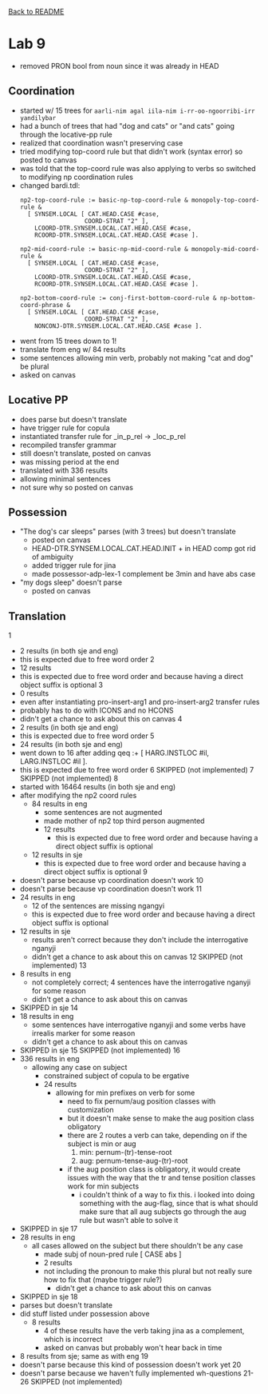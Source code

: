 [Back to README](/README.md)
# Lab 9

- removed PRON bool from noun since it was already in HEAD

## Coordination
- started w/ 15 trees for `aarli-nim agal iila-nim i-rr-oo-ngoorribi-irr yandilybar`
- had a bunch of trees that had "dog and cats" or "and cats" going through the locative-pp rule
- realized that coordination wasn't preserving case
- tried modifying top-coord rule but that didn't work (syntax error) so posted to canvas
- was told that the top-coord rule was also applying to verbs so switched to modifying np coordination rules
- changed bardi.tdl:
  ```
  np2-top-coord-rule := basic-np-top-coord-rule & monopoly-top-coord-rule &
    [ SYNSEM.LOCAL [ CAT.HEAD.CASE #case,
                    COORD-STRAT "2" ],
      LCOORD-DTR.SYNSEM.LOCAL.CAT.HEAD.CASE #case,
      RCOORD-DTR.SYNSEM.LOCAL.CAT.HEAD.CASE #case ].

  np2-mid-coord-rule := basic-np-mid-coord-rule & monopoly-mid-coord-rule &
    [ SYNSEM.LOCAL [ CAT.HEAD.CASE #case,
                    COORD-STRAT "2" ],
      LCOORD-DTR.SYNSEM.LOCAL.CAT.HEAD.CASE #case,
      RCOORD-DTR.SYNSEM.LOCAL.CAT.HEAD.CASE #case ].

  np2-bottom-coord-rule := conj-first-bottom-coord-rule & np-bottom-coord-phrase &
    [ SYNSEM.LOCAL [ CAT.HEAD.CASE #case,
                    COORD-STRAT "2" ],
      NONCONJ-DTR.SYNSEM.LOCAL.CAT.HEAD.CASE #case ].
  ```
- went from 15 trees down to 1!
- translate from eng w/ 84 results
- some sentences allowing min verb, probably not making "cat and dog" be plural
- asked on canvas

## Locative PP
- does parse but doesn't translate
- have trigger rule for copula
- instantiated transfer rule for _in_p_rel -> _loc_p_rel
- recompiled transfer grammar
- still doesn't translate, posted on canvas
- was missing period at the end
- translated with 336 results
- allowing minimal sentences
- not sure why so posted on canvas

## Possession
- "The dog's car sleeps" parses (with 3 trees) but doesn't translate
  - posted on canvas
  -  HEAD-DTR.SYNSEM.LOCAL.CAT.HEAD.INIT +  in HEAD comp got rid of ambiguity
  - added trigger rule for jina
  - made possessor-adp-lex-1 complement be 3min and have abs case
- "my dogs sleep" doesn't parse
  - posted on canvas

## Translation
1
  - 2 results (in both sje and eng)
  - this is expected due to free word order
2
  - 12 results
  - this is expected due to free word order and because having a direct object suffix is optional
3
  - 0 results
  - even after instantiating pro-insert-arg1 and pro-insert-arg2 transfer rules
  - probably has to do with ICONS and no HCONS
  - didn't get a chance to ask about this on canvas
4
  - 2 results (in both sje and eng)
  - this is expected due to free word order
5
  - 24 results (in both sje and eng)
  - went down to 16 after adding
      qeq :+
        [ HARG.INSTLOC #il,
          LARG.INSTLOC #il ].
  - this is expected due to free word order
6 SKIPPED (not implemented)
7 SKIPPED (not implemented)
8
  - started with 16464 results (in both sje and eng)
  - after modifying the np2 coord rules
    - 84 results in eng
      - some sentences are not augmented
      - made mother of np2 top third person augmented
      - 12 results
        - this is expected due to free word order and because having a direct object suffix is optional
    - 12 results in sje
      - this is expected due to free word order and because having a direct object suffix is optional
9
  - doesn't parse because vp coordination doesn't work
10
  - doesn't parse because vp coordination doesn't work
11
  - 24 results in eng
    - 12 of the sentences are missing ngangyi
    - this is expected due to free word order and because having a direct object suffix is optional
  - 12 results in sje
    - results aren't correct because they don't include the interrogative nganyji
    - didn't get a chance to ask about this on canvas
12 SKIPPED (not implemented)
13
  - 8 results in eng
    - not completely correct; 4 sentences have the interrogative nganyji for some reason
    - didn't get a chance to ask about this on canvas
  - SKIPPED in sje
14
  - 18 results in eng
    - some sentences have interrogative nganyji and some verbs have irrealis marker for some reason
    - didn't get a chance to ask about this on canvas
  - SKIPPED in sje
15 SKIPPED (not implemented)
16
  - 336 results in eng
    - allowing any case on subject
      - constrained subject of copula to be ergative
      - 24 results
        - allowing for min prefixes on verb for some
          - need to fix pernum/aug position classes with customization
          - but it doesn't make sense to make the aug position class obligatory
          - there are 2 routes a verb can take, depending on if the subject is min or aug
            1. min: pernum-(tr)-tense-root
            2. aug: pernum-tense-aug-(tr)-root
          - if the aug position class is obligatory, it would create issues with the way that the tr and tense position classes work for min subjects
            - i couldn't think of a way to fix this. i looked into doing something with the aug-flag, since that is what should make sure that all aug subjects go through the aug rule but wasn't able to solve it
  - SKIPPED in sje
17
  - 28 results in eng
    - all cases allowed on the subject but there shouldn't be any case
      - made subj of noun-pred rule [ CASE abs ]
      - 2 results
      - not including the pronoun to make this plural but not really sure how to fix that (maybe trigger rule?)
        - didn't get a chance to ask about this on canvas
  - SKIPPED in sje
18
  - parses but doesn't translate
  - did stuff listed under possession above
    - 8 results
      - 4 of these results have the verb taking jina as a complement, which is incorrect
      - asked on canvas but probably won't hear back in time
  - 8 results from sje; same as with eng
19
  - doesn't parse because this kind of possession doesn't work yet
20
  - doesn't parse because we haven't fully implemented wh-questions
21-26 SKIPPED (not implemented)
